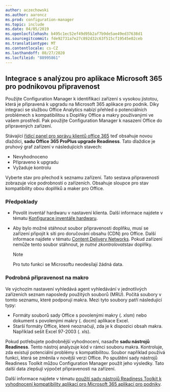 ```yaml
---
author: aczechowski
ms.author: aaroncz
ms.prod: configuration-manager
ms.topic: include
ms.date: 04/05/2019
ms.openlocfilehash: b495c1ec52ef49d95b2af7b9de5ae49ed37638d1
ms.sourcegitcommit: fde92731a7e27c892d32c63f515cf19545e02ceb
ms.translationtype: MT
ms.contentlocale: cs-CZ
ms.lasthandoff: 08/27/2020
ms.locfileid: "88995861"
---
```

## <a name="integration-with-analytics-for-microsoft-365-apps-for-enterprise-readiness"></a><a name="bkmk_o365"></a> Integrace s analýzou pro aplikace Microsoft 365 pro podnikovou připravenost
<!--3735402-->

Použijte Configuration Manager k identifikaci zařízení s vysokou jistotou, která je připravená k upgradu na Microsoft 365 aplikace pro podnik. Díky integraci se službou Office Analytics nabízí přehled o potenciálních problémech s kompatibilitou s Doplňky Office a makry používanými ve vašem prostředí. Pak použijte Configuration Manager k nasazení Office do připravených zařízení. 

Stávající [řídicí panel pro správu klientů office 365](../../../../../sum/deploy-use/office-365-dashboard.md#bkmk_o365_readiness) teď obsahuje novou dlaždici, **sadu Office 365 ProPlus upgrade Readiness**. Tato dlaždice je pruhový graf zařízení v následujících stavech:
- Nevyhodnoceno
- Připraveno k upgradu
- Vyžaduje kontrolu

Vyberte stav pro přechod k seznamu zařízení. Tato sestava připravenosti zobrazuje více podrobností o zařízeních. Obsahuje sloupce pro stav kompatibility obou doplňků a maker pro Office. 


### <a name="prerequisites"></a>Předpoklady

- Povolit inventář hardwaru v nastavení klienta. Další informace najdete v tématu [Konfigurace inventáře hardwaru](../../../../clients/manage/inventory/configure-hardware-inventory.md).  

- Aby bylo možné stáhnout soubor připravenosti doplňku, musí se zařízení připojit k síti pro doručování obsahu (CDN) pro Office. Další informace najdete v tématu [Content Delivery Networks](/office365/enterprise/content-delivery-networks). Pokud zařízení nemůže tento soubor stáhnout, je *nutné zkontrolovat*stav doplňky.  

    > [!Note]  
    > Pro tuto funkci se Microsoftu neodesílají žádná data.  


### <a name="detailed-macro-readiness"></a><a name="bkmk_ort"></a> Podrobná připravenost na makro

Ve výchozím nastavení vyhledává agent vyhledávání v jednotlivých zařízeních seznam naposledy použitých souborů (MRU). Počítá soubory v tomto seznamu, které podporují makra. Mezi tyto soubory patří následující typy:
- Formáty souborů sady Office s povolenými makry (. xlsm) nebo dokument s povolenými makry (. docm) aplikace Excel.  
- Starší formáty Office, které neoznačují, zda je k dispozici obsah makra. Například sešit Excel 97-2003 (. xls).

Pokud potřebujete podrobnější vyhodnocení, nasaďte **sadu nástrojů Readiness**. Tento nástroj analyzuje kód v rámci souboru makra. Kontroluje, zda existují potenciální problémy s kompatibilitou. Soubor například používá funkci, která se změnila v novější verzi Office. Po spuštění sady nástrojů Readiness Toolkit můžou Configuration Manager použít jeho výsledky. Tato další data zlepšují výpočet připravenosti na zařízení.

Další informace najdete v tématu [použití sady nástrojů Readiness Toolkit k vyhodnocení kompatibility aplikací pro Microsoft 365 aplikací pro podniky](https://aka.ms/readinesstoolkit).
